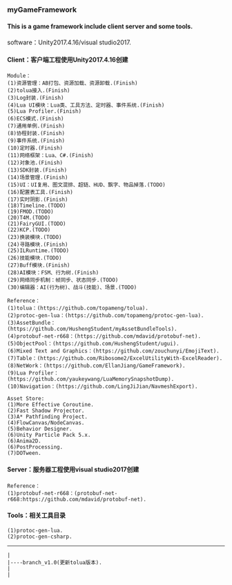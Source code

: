 ### myGameFramework
#### This is a game framework include client server and some tools.

software：Unity2017.4.16/visual studio2017.

#### Client：客户端工程使用Unity2017.4.16创建
    Module：
    (1)资源管理：AB打包、资源加载、资源卸载.(Finish)
    (2)tolua接入.(Finish)
    (3)Log封装.(Finish)
    (4)Lua UI模块：Lua类、工具方法、定时器、事件系统.(Finish)
    (5)Lua Profiler.(Finish)
    (6)ECS模式.(Finish)
    (7)通用单例.(Finish)
    (8)协程封装.(Finish)
    (9)事件系统.(Finish)
    (10)定时器.(Finish)
    (11)网络框架：Lua、C#.(Finish)
    (12)对象池.(Finish)
    (13)SDK封装.(Finish)
    (14)场景管理.(Finish)
    (15)UI：UI复用、图文混排、超链、HUD、飘字、物品掉落.(TODO)
    (16)配置表工具.(Finish)
    (17)实时阴影.(Finish)
    (18)Timeline.(TODO)
    (19)FMOD.(TODO)
    (20)T4M.(TODO)
    (21)FairyGUI.(TODO)
    (22)KCP.(TODO)
    (23)换装模块.(TODO)
    (24)寻路模块.(Finish)
    (25)ILRuntime.(TODO)
    (26)技能模块.(TODO)
    (27)Buff模块.(Finish)
    (28)AI模块：FSM、行为树.(Finish)
    (29)网络同步机制：帧同步、状态同步.(TODO)
    (30)编辑器：AI(行为树)、战斗(技能)、场景.(TODO)
	
    Reference：
    (1)tolua：(https://github.com/topameng/tolua).
    (2)protoc-gen-lua：(https://github.com/topameng/protoc-gen-lua).
    (3)AssetBundle：(https://github.com/HushengStudent/myAssetBundleTools).
    (4)protobuf-net-r668：(https://github.com/mdavid/protobuf-net).
    (5)ObjectPool：(https://github.com/HushengStudent/ugui).
    (6)Mixed Text and Graphics：(https://github.com/zouchunyi/EmojiText).
    (7)Table：(https://github.com/Ribosome2/ExcelUtilityWith-ExcelReader).
    (8)NetWork：(https://github.com/EllanJiang/GameFramework).
    (9)Lua Profiler：(https://github.com/yaukeywang/LuaMemorySnapshotDump).
    (10)Navigation：(https://github.com/LingJiJian/NavmeshExport).
	
    Asset Store:
    (1)More Effective Coroutine.
    (2)Fast Shadow Projector.
    (3)A* Pathfinding Project.
    (4)FlowCanvas/NodeCanvas.
    (5)Behavior Designer.
	(6)Unity Particle Pack 5.x.
	(6)Anima2D.
	(6)PostProcessing.
	(7)DOTween.
	
#### Server：服务器工程使用visual studio2017创建
    Reference：
    (1)protobuf-net-r668：(protobuf-net-r668:https://github.com/mdavid/protobuf-net).
	
#### Tools：相关工具目录
    (1)protoc-gen-lua.
    (2)protoc-gen-csharp.
	
--------------------------------------
    |
	|----branch_v1.0(更新tolua版本).
	|
	|
